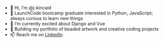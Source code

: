 - 👋 Hi, I’m @j-kincaid
- 👀 LaunchCode bootcamp graduate interested in Python, JavaScript; always curious to learn new things
- 🌱 I’m currently excited about Django and Vue
- 💞️ Building my portfolio of beaded artwork and creative coding projects
- 📫 Reach me on <a href="https://www.linkedin.com/in/jessicakincaid" target="_blank">LinkedIn</a>


<!---
j-kincaid/j-kincaid is a ✨ special ✨ repository because its `README.md` (this file) appears on your GitHub profile.
You can click the Preview link to take a look at your changes.
--->
